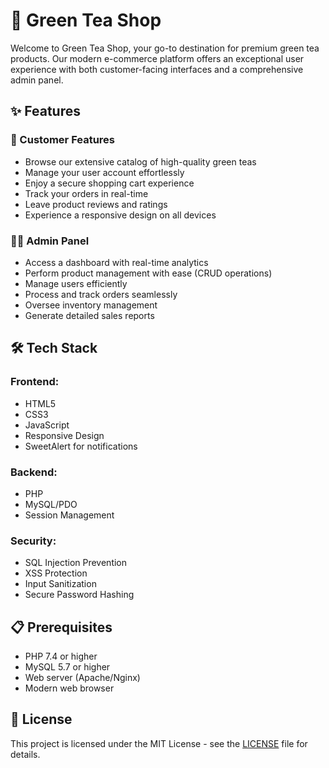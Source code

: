 # 🍵 Green Tea Shop

Welcome to Green Tea Shop, your go-to destination for premium green tea products. Our modern e-commerce platform offers an exceptional user experience with both customer-facing interfaces and a comprehensive admin panel.

## ✨ Features

### 👥 Customer Features

- Browse our extensive catalog of high-quality green teas
- Manage your user account effortlessly
- Enjoy a secure shopping cart experience
- Track your orders in real-time
- Leave product reviews and ratings
- Experience a responsive design on all devices

### 👨‍💼 Admin Panel

- Access a dashboard with real-time analytics
- Perform product management with ease (CRUD operations)
- Manage users efficiently
- Process and track orders seamlessly
- Oversee inventory management
- Generate detailed sales reports

## 🛠️ Tech Stack

### **Frontend:**
- HTML5
- CSS3
- JavaScript
- Responsive Design
- SweetAlert for notifications

### **Backend:**
- PHP
- MySQL/PDO
- Session Management

### **Security:**
- SQL Injection Prevention
- XSS Protection
- Input Sanitization
- Secure Password Hashing

## 📋 Prerequisites
- PHP 7.4 or higher
- MySQL 5.7 or higher
- Web server (Apache/Nginx)
- Modern web browser

## 📄 License

This project is licensed under the MIT License - see the [LICENSE](LICENSE) file for details.
